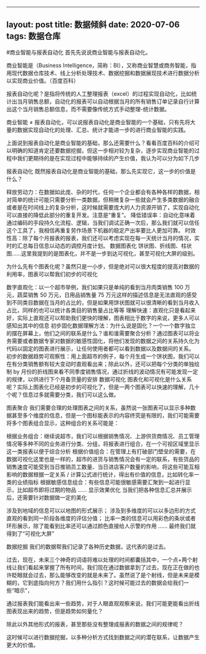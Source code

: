 
---
layout: post
title: 数据倾斜
date: 2020-07-06 
tags: 数据仓库 
---

#商业智能与报表自动化
首先先说说商业智能与报表自动化。

商业智能是（Business Intelligence，简称：BI），又称商业智慧或商务智能，指用现代数据仓库技术、线上分析处理技术、数据挖掘和数据展现技术进行数据分析以实现商业价值。（百度百科）

报表自动化呢？是指将传统的人工整理报表（excel）的过程实现自动化，比如统计出当月销售总额，自动化的报表可以自动根据当月的所有销售订单记录自行计算出这个当月销售总额信息，而不需要像传统方式手动整理-统计数据。

商业智能 ≠ 报表自动化，可以说报表自动化是商业智能的一个基础，只有先将大量的数据实现自动化的处理、汇总、统计才能进一步的进行商业智能的实践。

上面说到报表自动化是商业智能的基础，那么还需要什么？看看百度百科的介绍可以明确的知道肯定还要数据挖掘，但这一步相对较为复杂，逐步实现商业智能的过程中我们更期待的是在实现过程中能够持续的产生价值，我认为可以分为如下几步

报表自动化
既然报表自动化是商业智能的基础，那么先实现它，这一步的价值是什么？

释放劳动力：在数据如此庞、杂的时代，任何一个企业都会有各种各样的数据，相对简单的统计可能只需要分析一类数据，但稍微复杂一些就会产生多类数据的融合或者是在时间线上的复杂分析，这时候就需要庞大的人力资源开销了，实现自动化可以直接的降低此部分的重复开发。注意是“重复”。
降低错误率：自动化意味着通过编码的手段持久化流程、逻辑，当我们调试正确一次后，那么我们就可以信任这个工具了，我相信再重复劳作场景下机器的稳定产出率要比人更加可靠。
时效性高：除了每个月报表的报表，我们还可以考虑实现在每一天统计当月的情况，实时的汇总每日信息以动态的调控月度计划。
数据图表化
饼状图、折线图、柱状图……这里我提到的是图表化，并不是一步到达可视化，甚至可视化大屏的级别。

为什么先有个图表化呢？虽然只是一小步，但是绝对可以很大程度的提高对数据的利用率，图表可以帮我们初步的可视化

数字直观化：以一个超市举例，我们如果只是单纯的看到当月肉类销售 100 万元，蔬菜销售 50 万元，日用品销售量 75 万元这样的描述信息是无法直观的感受到不同类目数据在当月的占比的，但是如果用饼状图就可以很清晰的看到当月收入占比，同样的也可以统计各类目的销售量占比等等
理解快速：直观化只是看起来好，实际上直观还可以帮助我们更快的理解，图表相比于数字的来说，更多人可以感知出其中的信息
初步固化数据理解方法：为什么说是固化？一个一个数字独立的摆在屏幕上，他们之间的联系是什么？谁和谁需要聚合分析？通过图表可以将业务需要或者数据专家对数据的敏感性固化，将他们发现的数据之间的关系持久化为代码以固定的图表进行展示，让任何使用者都可以看到数据以及数据间的关系。
初步的数据趋势可观察性：用上面超市的例子，每个月生成一个饼状图，我们可以在有分类销售额有较大变动时直观看出来；除此以外，还可以把每个分类的单独绘制 by 月份的折线图来看不同季度销售情况，通过折线的波动情况有可能发现一定的规律，以供进行下个月备货量的安排
数据可视化
图表化和可视化是什么关系呢？实际上图表化已经是初步的可视化了，但是一两个图表可以快速的理解，几十个呢？信息过多就需要分类，我们可以这么做。

图表聚合
我们需要合理的处理图表之间的关系，虽然说一张图表可以显示多种数据甚至多个维度的信息，但是一个图标能表示的内容终究是有限的，我们可能需要将多个图表组合显示，这种组合的关系可能是：

根据业务组合：继续说超市，我们可以根据销售情况、上游供货商情况、员工管理情况等多种不同的业务进行分类、分组，将报表进行组合，在一个可视区域里显示这一类报表以便于综合分析
根据价值组合：在管理上有打破部门壁垒的需要，在数据可视化这里也是一样的，超市的进货与销售情况会有一定的联系，有些货品的销售速度可能受到当日推销员工数量、当日进店客户数量的影响，将这些可能互相影响的数据根据一定关系 / 计算公式进行统计，得出有价值的信息，比如转化率一类的业绩指标
根据敏感信息组合：有些信息可能很敏感需要汇聚到一起进行显示，比如超市即将过期的物品
……
显示效果优化
当我们把各种信息汇总并展示后，还需要针对数据做一定的美化

涉及到地域的信息可以以地图的形式展示；
涉及到多维度的可以以多边形的方式直观的看到同一阶段各维度的评估分值；
比率一类的信息可以用彩色的条状或者环形展示，除了能看到比率还可以通过颜色直接给人示警的作用
……
最终我们就得到了“可视化大屏”

数据挖掘
我们的数据帮我们记录了各种历史数据，这代表的是过去。

过去，现在，未来三个神奇的词语将难以处理的时间都囊括其中，一个点+两个射线让我们看起来掌握了所有时间，我们现在通过数据拿到了过去，现在正在做的也许眨眼就会过去，那么能够改变的就是未来了。虽然说了是个射线，但是未来是模糊的，它到底指向何方？我们用什么指引？这时候可能过去的数据会给我们一些“暗示”，

通过报表我们能看出来一些趋势，对于人眼直观观察来说，我们可能更能看出折线图表现出来的趋势，但是趋势如何量化？

除此以外其他形式的报表，甚至那些没有整理成报表的数据之间的规律呢？

这时候可以进行数据挖掘，以多种分析方式找到数据之间的潜在联系，让数据产生更大的价值。
